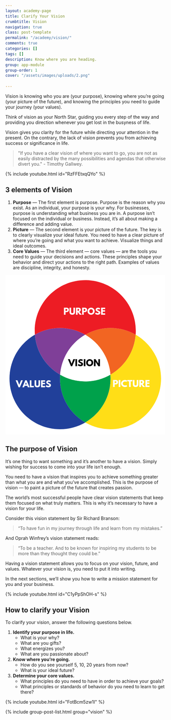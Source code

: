 ```yaml
---
layout: academy-page
title: Clarify Your Vision
crumbtitle: Vision
navigation: true
class: post-template
permalink: "/academy/vision/"
comments: true
categories: []
tags: []
description: Know where you are heading.
group: app-module
group-order: 1
cover: "/assets/images/uploads/2.png"

---
```


Vision is knowing who you are (your purpose), knowing where you’re going (your picture of the future), and knowing the principles you need to guide your journey (your values).

Think of vision as your North Star, guiding you every step of the way and providing you direction whenever you get lost in the busyness of life.

Vision gives you clarity for the future while directing your attention in the present. On the contrary, the lack of vision prevents you from achieving success or significance in life.

> "If you have a clear vision of where you want to go, you are not as easily distracted by the many possibilities and agendas that otherwise divert you." - Timothy Gallwey.

{% include youtube.html id="RzFFEtxqQYo" %}

## 3 elements of Vision

1. **Purpose** — The first element is purpose. Purpose is the reason why you exist. As an individual, your purpose is your why. For businesses, purpose is understanding what business you are in. A purpose isn’t focused on the individual or business. Instead, it’s all about making a difference and adding value.
2. **Picture** — The second element is your picture of the future. The key is to clearly visualize your ideal future. You need to have a clear picture of where you’re going and what you want to achieve. Visualize things and ideal outcomes.
3. **Core Values** — The third element — core values — are the tools you need to guide your decisions and actions. These principles shape your behavior and direct your actions to the right path. Examples of values are discipline, integrity, and honesty.

![](/assets/images/uploads/3-elements-vision.png)

## The purpose of Vision

It’s one thing to want something and it’s another to have a vision. Simply wishing for success to come into your life isn’t enough.

You need to have a vision that inspires you to achieve something greater than what you are and what you’ve accomplished. This is the purpose of vision — to paint a picture of the future that creates passion.

The world’s most successful people have clear vision statements that keep them focused on what truly matters. This is why it’s necessary to have a vision for your life.

Consider this vision statement by Sir Richard Branson:

> “To have fun in my journey through life and learn from my mistakes.”

And Oprah Winfrey’s vision statement reads:

> “To be a teacher. And to be known for inspiring my students to be more than they thought they could be.”

Having a vision statement allows you to focus on your vision, future, and values. Whatever your vision is, you need to put it into writing.

In the next sections, we’ll show you how to write a mission statement for you and your business.

{% include youtube.html id="C1yPpShOH-s" %}

## How to clarify your Vision

To clarify your vision, answer the following questions below.

1. **Identify your purpose in life.**
   * What is your why?
   * What are you gifts?
   * What energizes you?
   * What are you passionate about?
2. **Know where you’re going.**
   * How do you see yourself 5, 10, 20 years from now?
   * What is your ideal future?
3. **Determine your core values.**
   * What principles do you need to have in order to achieve your goals?
   * What principles or standards of behavior do you need to learn to get there?

{% include youtube.html id="FotBcm5zw1I" %}

<div class='post-feed'>
{% include group-post-list.html group="vision" %}
</div>